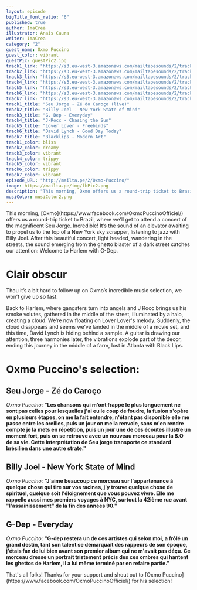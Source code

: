 ```yaml
---
layout: episode
bigTitle_font_ratio: "6"
published: true
author: ImaCrea
illustrator: Anais Caura
writer: ImaCrea
category: "2"
guest_name: Oxmo Puccino
guest_color: vibrant
guestPic: guestPic2.jpg
track1_link: "https://s3.eu-west-3.amazonaws.com/mailtapesounds/2/track1.mp3"
track2_link: "https://s3.eu-west-3.amazonaws.com/mailtapesounds/2/track2.mp3"
track3_link: "https://s3.eu-west-3.amazonaws.com/mailtapesounds/2/track3.mp3"
track4_link: "https://s3.eu-west-3.amazonaws.com/mailtapesounds/2/track4.mp3"
track5_link: "https://s3.eu-west-3.amazonaws.com/mailtapesounds/2/track5.mp3"
track6_link: "https://s3.eu-west-3.amazonaws.com/mailtapesounds/2/track6.mp3"
track7_link: "https://s3.eu-west-3.amazonaws.com/mailtapesounds/2/track7.mp3"
track1_title: "Seu Jorge - Zé do Caroço (live)"
track2_title: "Billy Joel - New York State of Mind"
track3_title: "G. Dep - Everyday"
track4_title: "J-Rocc - Chasing the Sun"
track5_title: "Lover Lover - Freebirds"
track6_title: "David Lynch - Good Day Today"
track7_title: "Blacklips - Modern Art"
track1_color: bliss
track2_color: dreamy
track3_color: vibrant
track4_color: trippy
track5_color: vibrant
track6_color: trippy
track7_color: vibrant
episode_URL: "http://mailta.pe/2/Oxmo-Puccino/"
image: https://mailta.pe/img/fbPic2.png
description: "This morning, Oxmo offers us a round-trip ticket to Brazil, where we’ll get to attend a concert of the magnificent Seu Jorge. Incredible! It’s the sound of an elevator awaiting to propel us to the top of a New York sky scrapper, listening to jazz with..."
musiColor: musiColor2.png
---
```

<p id="introduction">This morning, [Oxmo](https://www.facebook.com/OxmoPuccinoOfficiel/) offers us a round-trip ticket to Brazil, where we’ll get to attend a concert of the magnificent Seu Jorge. Incredible! It’s the sound of an elevator awaiting to propel us to the top of a New York sky scrapper, listening to jazz with Billy Joel. After this beautiful concert, light headed, wandering in the streets, the sound emerging from the ghetto blaster of a dark street catches our attention: Welcome to Harlem with G-Dep.</p>

# Clair obscur


Thou it’s a bit hard to follow up on Oxmo’s incredible music selection, we won’t give up so fast.

Back to Harlem, where gangsters turn into angels and J Rocc brings us his smoke volutes, gathered in the middle of the street, illuminated by a halo, creating a cloud. We’re now floating on Lover Lover's melody. Suddenly, the cloud disappears and seems we’ve landed in the middle of a movie set, and this time, David Lynch is hiding behind a sample. A guitar is drawing our attention, three harmonies later, the vibrations explode part of the decor, ending this journey in the middle of a farm, lost in Atlanta with Black Lips.
 
# Oxmo Puccino's selection:

## Seu Jorge - Zé do Caroço

_Oxmo Puccino_: **"**Les chansons qui m'ont frappé le plus longuement ne sont pas celles pour lesquelles j'ai eu le coup de foudre, la fusion s'opère en plusieurs étapes, on me la fait entendre, n'étant pas disponible elle me passe entre les oreilles, puis un jour on me la renvoie, sans m'en rendre compte je la mets en répétition, puis un jour une de ces écoutes illustre un moment fort, puis on se retrouve avec un nouveau morceau pour la B.O de sa vie. Cette interprétation de Seu jorge transporte ce standard brésilien dans une autre strate.**"**


## Billy Joel - New York State of Mind

_Oxmo Puccino_: **"**J'aime beaucoup ce morceau sur l'appartenance à quelque chose qui tire sur vos racines, j'y trouve quelque chose de spirituel, quelque soit l'éloignement que vous pouvez vivre. Elle me rappelle aussi mes premiers voyages à NYC, surtout la 42ième rue avant "l'assainissement" de la fin des années 90.**"**

## G-Dep - Everyday

_Oxmo Puccino_: **"**G-dep restera un de ces artistes qui selon moi, a frôlé un grand destin, tant son talent se démarquait des rappeurs de son époque, j'étais fan de lui bien avant son premier album qui ne m'avait pas déçu. Ce morceau dresse un portrait tristement précis des ces ombres qui hantent les ghettos de Harlem, il a lui même terminé par en refaire partie.**"**


<p id="outroduction">That's all folks! Thanks for your support and shout out to [Oxmo Puccino](https://www.facebook.com/OxmoPuccinoOfficiel/) for his selection!</p>
